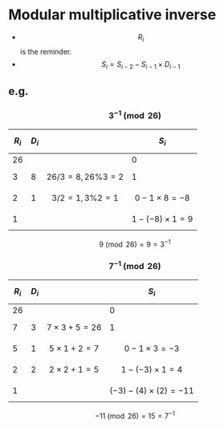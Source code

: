 # Modular multiplicative inverse

* $$R_i$$is the reminder.
* $$S_i=S_{i-2}-S_{i-1}\times D_{i-1}$$

## e.g.

### $$3^{-1}\pmod{26}$$

| $$R_i$$ | $$D_i$$ |  | $$S_i$$ |
| :--- | :--- | :--- | :--- |
| 26 |  |  | 0 |
| 3 | 8 | $$26/3=8,26\%3=2$$ | 1 |
| 2 | 1 | $$3/2=1,3\%2=1$$ | $$0-1\times8=-8$$ |
| 1 |  |  | $$1-(-8)\times 1=9$$ |

$$9\pmod{26}=9=3^{-1}$$

### $$7^{-1}\pmod{26}$$

| $$R_i$$ | $$D_i$$ |  | $$S_i$$ |
| :--- | :--- | :--- | :--- |
| 26 |  |  | 0 |
| 7 | 3 | $$7\times3+5=26$$ | 1 |
| 5 | 1 | $$5\times1+2=7$$ | $$0-1\times3=-3$$ |
| 2 | 2 | $$2\times2+1=5$$ | $$1-(-3)\times 1=4$$ |
| 1 |  |  | $$(-3)-(4)\times(2)=-11$$ |

$$-11\pmod{26}=15=7^{-1}$$

